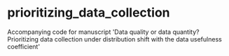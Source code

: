 # prioritizing_data_collection
Accompanying code for manuscript 'Data quality or data quantity? Prioritizing data collection under distribution shift with the data usefulness coefficient'
